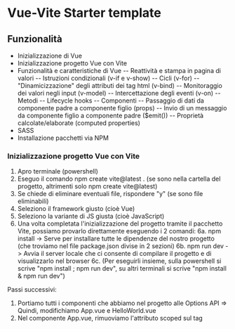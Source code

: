 # Vue-Vite Starter template

## Funzionalità
- Inizializzazione di Vue
- Inizializzazione progetto Vue con Vite
- Funzionalità e caratteristiche di Vue
-- Reattività e stampa in pagina di valori
-- Istruzioni condizionali (v-if e v-show)
-- Cicli (v-for)
-- "Dinamicizzazione" degli attributi dei tag html (v-bind)
-- Monitoraggio dei valori negli input (v-model)
-- Intercettazione degli eventi (v-on)
-- Metodi
-- Lifecycle hooks
-- Componenti
-- Passaggio di dati da componente padre a componente figlio (props)
-- Invio di un messaggio da componente figlio a componente padre ($emit())
-- Proprietà calcolate/elaborate (computed properties)
- SASS
- Installazione pacchetti via NPM

### Inizializzazione progetto Vue con Vite
1. Apro terminale (powershell)
2. Eseguo il comando npm create vite@latest . (se sono nella cartella del progetto, altrimenti solo npm create vite@latest)
3. Se chiede di eliminare eventuali file, rispondere "y" (se sono file eliminabili)
4. Seleziono il framework giusto (cioè Vue)
5. Seleziono la variante di JS giusta (cioè JavaScript)
6. Una volta completata l'inizializzazione del progetto tramite il pacchetto Vite, possiamo provarlo direttamente eseguendo i 2 comandi:
    6a. npm install -> Serve per installare tutte le dipendenze del nostro progetto (che troviamo nel file package.json divise in 2 sezioni)
    6b. npm run dev -> Avvia il server locale che ci consente di compilare il progetto e di visualizzarlo nel browser
    6c. (Per eseguirli insieme, sulla powershell si scrive "npm install ; npm run dev", su altri terminali si scrive "npm install & npm run dev")

Passi successivi:
1. Portiamo tutti i componenti che abbiamo nel progetto alle Options API => Quindi, modifichiamo App.vue e HelloWorld.vue
2. Nel componente App.vue, rimuoviamo l'attributo scoped sul tag <style>